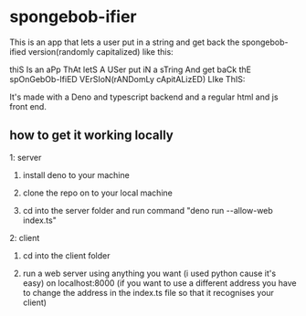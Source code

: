 # spongebob-ifier

This is an app that lets a user put in a string and get back the spongebob-ified version(randomly capitalized) like this: 

thiS Is an aPp ThAt letS A USer put iN a sTring And get baCk thE spOnGebOb-IfiED VErSIoN(rANDomLy cApitALizED) LIke ThIS:


It's made with a Deno and typescript backend and a regular html and js front end.


## how to get it working locally

1: server

  1) install deno to your machine

  2) clone the repo on to your local machine

  3) cd into the server folder and run command "deno run --allow-web index.ts"
  
2: client
  
  1) cd into the client folder
  
  2) run a web server using anything you want (i used python cause it's easy) on localhost:8000 (if you want to use a different address you have to change the address in the index.ts file so that it recognises your client)
